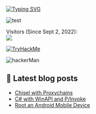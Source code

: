 <div background-color: #000000;>

  [![Typing SVG](https://readme-typing-svg.herokuapp.com?font=Hack&color=%234AF626&lines=What's+up!+I'm+Andrew+-+aka+technoHerder)](https://git.io/typing-svg)

  ![test](https://github-readme-stats.vercel.app/api?username=aherd2985&show_icons=true&hide_border=false&theme=tokyonight&count_private=true&include_all_commits=true)

  <p align="left"> 
    Visitors (Since Sept 2, 2022):<br>
    <img src="https://profile-counter.glitch.me/aherd2985/count.svg" />
  </p>

  <p align="left"> 
    <a href="https://tryhackme.com/p/technoHerder"><img src="https://tryhackme-badges.s3.amazonaws.com/technoHerder.png" alt="TryHackMe" /></a>
  </p>

  <p align="left"> 
    <img src="https://thumbs.gfycat.com/BasicOrganicBlackrussianterrier-size_restricted.gif" alt="hackerMan" />
  </p>

  ## :notebook: Latest blog posts
  <!-- BLOG-POST-LIST:START -->
  - [Chisel with Proxychains](https://hack.technoherder.com/chisel/)
  - [C# with WinAPI and P/Invoke](https://hack.technoherder.com/winapi-csharp/)
  - [Root an Android Mobile Device](https://hack.technoherder.com/rooting-android/)
  <!-- BLOG-POST-LIST:END -->

</div>
